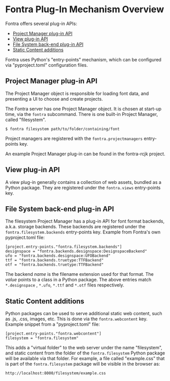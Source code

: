 # Fontra Plug-In Mechanism Overview

Fontra offers several plug-in APIs:

- [Project Manager plug-in API](#project-manager-plug-in-api)
- [View plug-in API](#view-plug-in-api)
- [File System back-end plug-in API](#file-system-back-end-plug-in-api)
- [Static Content additions](#static-content-additions)

Fontra uses Python's "entry-points" mechanism, which can be configured via
"pyproject.toml" configuration files.

## Project Manager plug-in API

The Project Manager object is responsible for loading font data, and presenting
a UI to choose and create projects.

The Fontra server has one Project Manager object. It is chosen at start-up time,
via the `fontra` subcommand. There is one built-in Project Manager, called
"filesystem".

    $ fontra filesystem path/to/folder/containing/font

Project managers are registered with the `fontra.projectmanagers` entry-points
key.

An example Project Manager plug-in can be found in the fontra-rcjk project.

## View plug-in API

A view plug-in generally contains a collection of web assets, bundled as a
Python package. They are registered under the `fontra.views` entry-points key.

## File System back-end plug-in API

The filesystem Project Manager has a plug-in API for font format backends,
a.k.a. storage backends. These backends are registered under the
`fontra.filesystem.backends` entry-points key. Example from Fontra's own
pyproject.toml file:

    [project.entry-points."fontra.filesystem.backends"]
    designspace = "fontra.backends.designspace:DesignspaceBackend"
    ufo = "fontra.backends.designspace:UFOBackend"
    ttf = "fontra.backends.truetype:TTFBackend"
    otf = "fontra.backends.truetype:TTFBackend"

The backend *name* is the filename extension used for that format. The *value*
points to a class in a Python package. The above entries match `*.designspace`
, `*.ufo`, `*.ttf` and `*.otf` files respectively.

## Static Content additions

Python packages can be used to serve additional static web content, such as
.js, .css, images, etc. This is done via the `fontra.webcontent` key. Example
snippet from a "pyproject.toml" file:

    [project.entry-points."fontra.webcontent"]
    filesystem = "fontra.filesystem"

This adds a "virtual folder" to the web server under the name "filesystem", and
static content from the folder of the `fontra.filesystem` Python package will
be available via that folder. For example, a file called "example.css" that is
part of the `fontra.filesystem` package will be visible in the browser as:

    http://localhost:8000/filesystem/example.css
